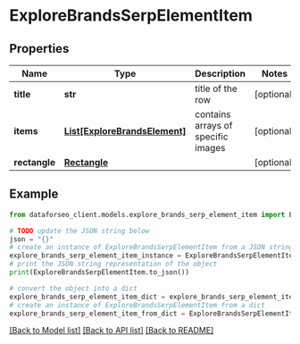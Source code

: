 # ExploreBrandsSerpElementItem


## Properties

Name | Type | Description | Notes
------------ | ------------- | ------------- | -------------
**title** | **str** | title of the row | [optional] 
**items** | [**List[ExploreBrandsElement]**](ExploreBrandsElement.md) | contains arrays of specific images | [optional] 
**rectangle** | [**Rectangle**](Rectangle.md) |  | [optional] 

## Example

```python
from dataforseo_client.models.explore_brands_serp_element_item import ExploreBrandsSerpElementItem

# TODO update the JSON string below
json = "{}"
# create an instance of ExploreBrandsSerpElementItem from a JSON string
explore_brands_serp_element_item_instance = ExploreBrandsSerpElementItem.from_json(json)
# print the JSON string representation of the object
print(ExploreBrandsSerpElementItem.to_json())

# convert the object into a dict
explore_brands_serp_element_item_dict = explore_brands_serp_element_item_instance.to_dict()
# create an instance of ExploreBrandsSerpElementItem from a dict
explore_brands_serp_element_item_from_dict = ExploreBrandsSerpElementItem.from_dict(explore_brands_serp_element_item_dict)
```
[[Back to Model list]](../README.md#documentation-for-models) [[Back to API list]](../README.md#documentation-for-api-endpoints) [[Back to README]](../README.md)


